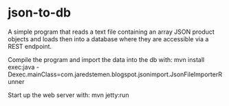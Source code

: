 json-to-db
==========

A simple program that reads a text file containing an array JSON product objects and loads then into a database where they are accessible via a REST endpoint.

Compile the program and import the data into the db with:
mvn install exec:java -Dexec.mainClass=com.jaredstemen.blogspot.jsonimport.JsonFileImporterRunner

Start up the web server with:
mvn jetty:run
